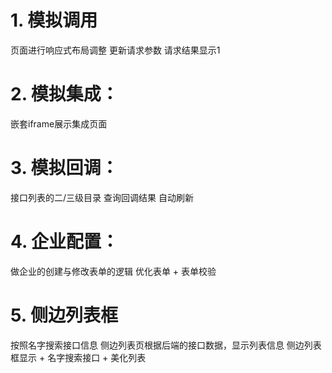# 1. 模拟调用

页面进行响应式布局调整
更新请求参数
请求结果显示1

# 2. 模拟集成：

嵌套iframe展示集成页面

# 3. 模拟回调：

接口列表的二/三级目录
查询回调结果
自动刷新

# 4. 企业配置：

做企业的创建与修改表单的逻辑
优化表单 + 表单校验

# 5. 侧边列表框

按照名字搜索接口信息
侧边列表页根据后端的接口数据，显示列表信息
侧边列表框显示 + 名字搜索接口 + 美化列表
